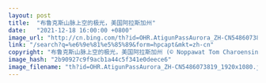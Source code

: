 ```yaml
---
layout: post
title:  "布鲁克斯山脉上空的极光，美国阿拉斯加州"
date:   "2021-12-18 16:00:00 +0800"
image_url: "http://cn.bing.com/th?id=OHR.AtigunPassAurora_ZH-CN5486073819_1920x1080.jpg&rf=LaDigue_1920x1080.jpg&pid=hp"
link: "/search?q=%e6%9e%81%e5%85%89&form=hpcapt&mkt=zh-cn"
copyright: "布鲁克斯山脉上空的极光，美国阿拉斯加州 (© Noppawat Tom Charoensinphon/Getty Images)"
image_hash: "2b90927c9f9acb1a44c5f341e0deece6"
image_filename: "th?id=OHR.AtigunPassAurora_ZH-CN5486073819_1920x1080.jpg&rf=LaDigue_1920x1080.jpg&pid=hp"
---
```

